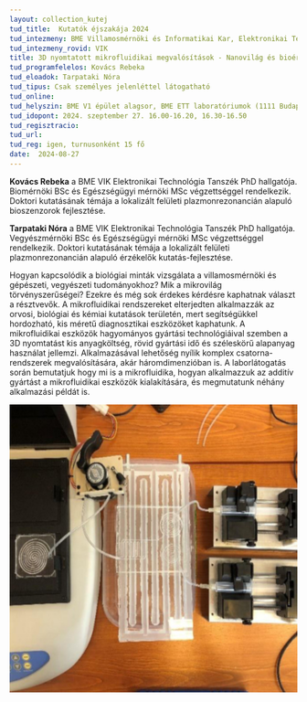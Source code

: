 ```yaml
---
layout: collection_kutej
tud_title:  Kutatók éjszakája 2024
tud_intezmeny: BME Villamosmérnöki és Informatikai Kar, Elektronikai Technológia Tanszék
tud_intezmeny_rovid: VIK
title: 3D nyomtatott mikrofluidikai megvalósítások - Nanovilág és bioérzékelők
tud_programfelelos: Kovács Rebeka
tud_eloadok: Tarpataki Nóra
tud_tipus: Csak személyes jelenléttel látogatható
tud_online: 
tud_helyszin: BME V1 épület alagsor, BME ETT laboratóriumok (1111 Budapest, Egry József u. 18.)
tud_idopont: 2024. szeptember 27. 16.00-16.20, 16.30-16.50
tud_regisztracio: 
tud_url: 
tud_reg: igen, turnusonként 15 fő
date:  2024-08-27
---
```


**Kovács Rebeka** a BME VIK Elektronikai Technológia Tanszék PhD hallgatója. Biomérnöki BSc és Egészségügyi mérnöki MSc végzettséggel rendelkezik. Doktori kutatásának témája a lokalizált felületi plazmonrezonancián alapuló bioszenzorok fejlesztése. 

**Tarpataki Nóra** a BME VIK Elektronikai Technológia Tanszék PhD hallgatója. Vegyészmérnöki BSc és Egészségügyi mérnöki MSc végzettséggel rendelkezik. Doktori kutatásának témája a lokalizált felületi plazmonrezonancián alapuló érzékelők kutatás-fejlesztése.


Hogyan kapcsolódik a biológiai minták vizsgálata a villamosmérnöki és gépészeti, vegyészeti tudományokhoz? Mik a mikrovilág törvényszerűségei? Ezekre és még sok érdekes kérdésre kaphatnak választ a résztvevők. A mikrofluidikai rendszereket elterjedten alkalmazzák az orvosi, biológiai és kémiai kutatások területén, mert segítségükkel hordozható, kis méretű diagnosztikai eszközöket kaphatunk. A mikrofluidikai eszközök hagyományos gyártási technológiáival szemben a 3D nyomtatást kis anyagköltség, rövid gyártási idő és széleskörű alapanyag használat jellemzi. Alkalmazásával lehetőség nyílik komplex csatorna-rendszerek megvalósítására, akár háromdimenzióban is. A laborlátogatás során bemutatjuk hogy mi is a mikrofluidika, hogyan alkalmazzuk az additív gyártást a mikrofluidikai eszközök kialakítására, és megmutatunk néhány alkalmazási példát is.


![3D nyomtatott mikrofluidikai megvalósítások - Nanovilág és bioérzékelők](../2024/images/3d-nyomtatott-mikrofluidikai-megvalositasok-nanovilag-es-bioerzekelok.jpg)
